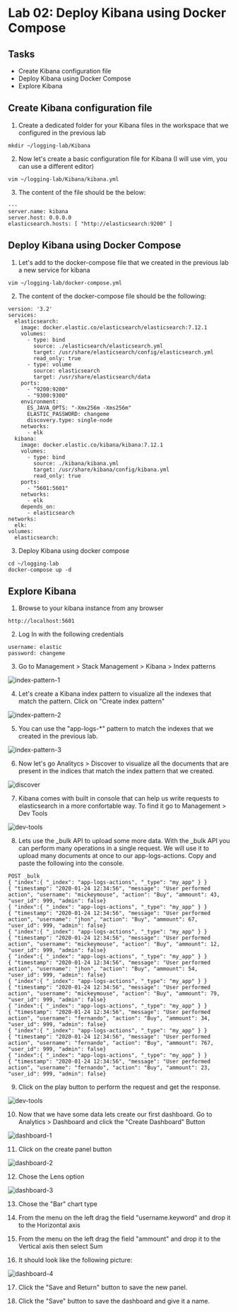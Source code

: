 # Lab 02: Deploy Kibana using Docker Compose

## Tasks

 - Create Kibana configuration file
 - Deploy Kibana using Docker Compose
 - Explore Kibana

## Create Kibana configuration file

1. Create a dedicated folder for your Kibana files in the workspace that we configured in the previous lab

```
mkdir ~/logging-lab/Kibana
```


2. Now let's create a basic configuration file for Kibana (I will use vim, you can use a different editor)

```
vim ~/logging-lab/Kibana/kibana.yml
```

3. The content of the file should be the below:

```
---
server.name: kibana
server.host: 0.0.0.0
elasticsearch.hosts: [ "http://elasticsearch:9200" ]
```

## Deploy Kibana using Docker Compose

1. Let's add to the docker-compose file that we created in the previous lab a new service for kibana

```
vim ~/logging-lab/docker-compose.yml
```

2. The content of the docker-compose file should be the following:

```
version: '3.2'
services:
  elasticsearch:
    image: docker.elastic.co/elasticsearch/elasticsearch:7.12.1
    volumes:
      - type: bind
        source: ./elasticsearch/elasticsearch.yml
        target: /usr/share/elasticsearch/config/elasticsearch.yml
        read_only: true
      - type: volume
        source: elasticsearch
        target: /usr/share/elasticsearch/data
    ports:
      - "9200:9200"
      - "9300:9300"
    environment:
      ES_JAVA_OPTS: "-Xmx256m -Xms256m"
      ELASTIC_PASSWORD: changeme
      discovery.type: single-node
    networks:
      - elk
  kibana:
    image: docker.elastic.co/kibana/kibana:7.12.1
    volumes:
      - type: bind
        source: ./kibana/kibana.yml
        target: /usr/share/kibana/config/kibana.yml
        read_only: true
    ports:
      - "5601:5601"
    networks:
      - elk
    depends_on:
      - elasticsearch   
networks:
  elk:
volumes:
  elasticsearch:
```

3. Deploy Kibana using docker compose

```
cd ~/logging-lab
docker-compose up -d
```

## Explore Kibana

1. Browse to your kibana instance from any browser
  ```
  http://localhost:5601
  ```

2. Log In with the following credentials
```
username: elastic
password: changeme
```

3. Go to Management > Stack Management > Kibana > Index patterns

  ![index-pattern-1](/images/index-pattern-1.png)

4. Let's create a Kibana index pattern to visualize all the indexes that match the pattern. Click on "Create index pattern" 

  ![index-pattern-2](/images/index-pattern-2.png)

5. You can use the "app-logs-*" pattern to match the indexes that we created in the previous lab.

  ![index-pattern-3](/images/index-pattern-3.png)

6. Now let's go Analitycs > Discover to visualize all the documents that are present in the indices that match the index pattern that we created.

  ![discover](/images/discover.png)

7. Kibana comes with built in console that can help us write requests to elasticsearch in a more confortable way. To find it go to Management > Dev Tools

  ![dev-tools](/images/dev-tools.png)

8. Lets use the _bulk API to upload some more data. With the _bulk API you can perform many operations in a single request. We will use it to upload many documents at once to our app-logs-actions. Copy and paste the following into the console.

```
POST _bulk
{ "index":{ "_index": "app-logs-actions", "_type": "my_app" } }
{ "timestamp": "2020-01-24 12:34:56", "message": "User performed action", "username": "mickeymouse", "action": "Buy", "ammount": 43, "user_id": 999, "admin": false}
{ "index":{ "_index": "app-logs-actions", "_type": "my_app" } }
{ "timestamp": "2020-01-24 12:34:56", "message": "User performed action", "username": "jhon", "action": "Buy", "ammount": 67, "user_id": 999, "admin": false}
{ "index":{ "_index": "app-logs-actions", "_type": "my_app" } }
{ "timestamp": "2020-01-24 12:34:56", "message": "User performed action", "username": "mickeymouse", "action": "Buy", "ammount": 12, "user_id": 999, "admin": false}
{ "index":{ "_index": "app-logs-actions", "_type": "my_app" } }
{ "timestamp": "2020-01-24 12:34:56", "message": "User performed action", "username": "jhon", "action": "Buy", "ammount": 54, "user_id": 999, "admin": false}
{ "index":{ "_index": "app-logs-actions", "_type": "my_app" } }
{ "timestamp": "2020-01-24 12:34:56", "message": "User performed action", "username": "mickeymouse", "action": "Buy", "ammount": 79, "user_id": 999, "admin": false}
{ "index":{ "_index": "app-logs-actions", "_type": "my_app" } }
{ "timestamp": "2020-01-24 12:34:56", "message": "User performed action", "username": "fernando", "action": "Buy", "ammount": 34, "user_id": 999, "admin": false}
{ "index":{ "_index": "app-logs-actions", "_type": "my_app" } }
{ "timestamp": "2020-01-24 12:34:56", "message": "User performed action", "username": "fernando", "action": "Buy", "ammount": 767, "user_id": 999, "admin": false}
{ "index":{ "_index": "app-logs-actions", "_type": "my_app" } }
{ "timestamp": "2020-01-24 12:34:56", "message": "User performed action", "username": "fernando", "action": "Buy", "ammount": 23, "user_id": 999, "admin": false}
```

9. Click on the play button to perform the request and get the response.

  ![dev-tools](/images/dev-tools-2.png)

10. Now that we have some data lets create our first dashboard. Go to Analytics > Dashboard and click the "Create Dashboard" Button

  ![dashboard-1](/images/dashboard-1.png)

11. Click on the create panel button

  ![dashboard-2](/images/dashboard-2.png)

12. Chose the Lens option

  ![dashboard-3](/images/dashboard-3.png)

13. Chose the "Bar" chart type

14. From the menu on the left drag the field "username.keyword" and drop it to the Horizontal axis

15. From the menu on the left drag the field "ammount" and drop it to the Vertical axis then select Sum

17. It should look like the following picture:

  ![dashboard-4](/images/dashboard-4.png)

17. Click the "Save and Return" button to save the new panel.

18. Click the "Save" button to save the dashboard and give it a name.